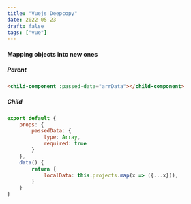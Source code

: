 ```yaml
---
title: "Vuejs Deepcopy"
date: 2022-05-23
draft: false
tags: ["vue"]
---
```


#### Mapping objects into new ones 

##### Parent

```html
<child-component :passed-data="arrData"></child-component>
```

##### Child

```javascript
export default {
    props: {
        passedData: {
            type: Array,
            required: true
        }
    },
    data() {
        return {
            localData: this.projects.map(x => ({...x})),
        }
    }
}

```